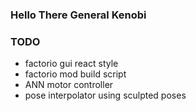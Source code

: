 ### Hello There General Kenobi

### TODO

- factorio gui react style
- factorio mod build script
- ANN motor controller
- pose interpolator using sculpted poses
